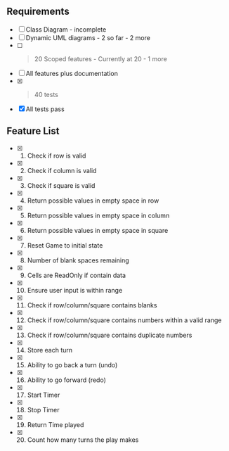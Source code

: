## Requirements
- [ ] Class Diagram - incomplete
- [ ] Dynamic UML diagrams - 2 so far - 2 more
- [ ] > 20 Scoped features - Currently at 20 - 1 more
- [ ] All features plus documentation
- [x] >40 tests
- [x] All tests pass

## Feature List
- [x] 1. Check if row is valid
- [x] 2. Check if column is valid
- [x] 3. Check if square is valid
- [x] 4. Return possible values in empty space in row
- [x] 5. Return possible values in empty space in column
- [x] 6. Return possible values in empty space in square
- [x] 7. Reset Game to initial state
- [x] 8. Number of blank spaces remaining
- [x] 9. Cells are ReadOnly if contain data
- [x] 10. Ensure user input is within range
- [x] 11. Check if row/column/square contains blanks
- [x] 12. Check if row/column/square contains numbers within a valid range
- [x] 13. Check if row/column/square contains duplicate numbers
- [x] 14. Store each turn
- [x] 15. Ability to go back a turn (undo)
- [x] 16. Ability to go forward (redo)
- [x] 17. Start Timer
- [x] 18. Stop Timer
- [x] 19. Return Time played
- [x] 20. Count how many turns the play makes